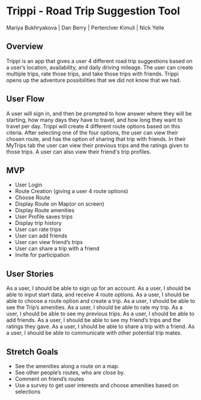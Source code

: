 
# Trippi - Road Trip Suggestion Tool

Mariya Bukhryakova | Dan Berry | Perterclver Kimuli | Nick Yelle

## Overview
Trippi is an app that gives a user 4 different road trip suggestions based on a user’s location, availability, and daily driving mileage. The user can create multiple trips, rate those trips, and take those trips with friends. Trippi opens up the adventure possibilities that we did not know that we had.

## User Flow
A user will sign in, and then be prompted to how answer where they will be starting, how many days they have to travel, and how long they want to travel per day. Trippi will create 4 different route options based on this citeria. After selecting one of the four options, the user can view their chosen route, and has the option of sharing that trip with friends. In their MyTrips tab the user can view their previous trips and the ratings given to those trips. A user can also view their friend's trip profiles. 

## MVP

- User Login
- Route Creation (giving a user 4 route options)
- Choose Route 
- Display Route on Map(or on screen)
- Display Route amenities
- User Profile saves trips
- Display trip history
- User can rate trips
- User can add friends
- User can view friend’s trips
- User can share a trip with a friend
- Invite for participation

## User Stories

As a user, I should be able to sign up for an account.
As a user, I should be able to input start data, and receive 4 route options.
As a user, I should be able to choose a route option and create a trip.
As a user, I should be able to see the Trip’s amenities.
As a user, I should be able to rate my trip.
As a user, I should be able to see my previous trips.
As a user, I should be able to add friends.
As a user, I should be able to see my friend’s trips and the ratings they gave. 
As a user, I should be able to share a trip with a friend.
As a user, I should be able to communicate with other potential trip mates.

## Stretch Goals
- See the amenities along a route on a map.
- See other people’s routes, who are close by.
- Comment on friend’s routes
- Use a survey to get user interests and choose amenities based on selections
